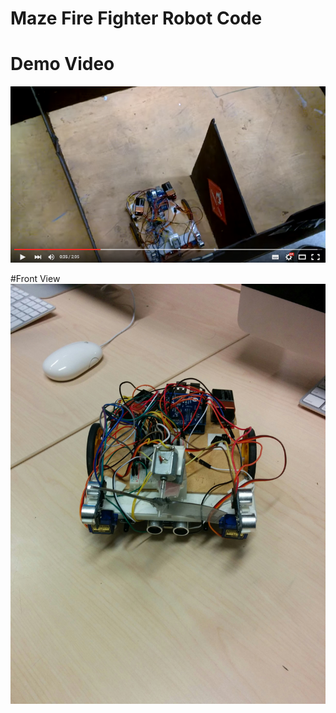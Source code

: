 # Maze Fire Fighter Robot Code

# Demo Video
[![ScreenShot](https://github.com/InderPabla/MazeFireFighter/blob/master/1.PNG)](http://youtu.be/1SRO8eRiXwk)

#Front View
![Alt text](https://github.com/InderPabla/MazeFireFighter/blob/master/Front_View.jpg "Front View")


